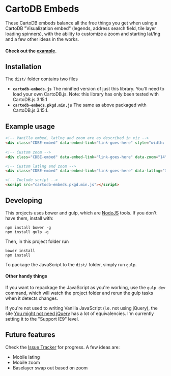 CartoDB Embeds
===

These CartoDB embeds balance all the free things you get when using a CartoDB "Visualization embed" (legends, address search field, tile layer loading spinners), with the ability to customize a zoom and starting lat/lng and a few other ideas in the works.

#### Check out the [example](http://mhkeller.github.io/cartodb-embeds/examples/index.html).

## Installation

The `dist/` folder contains two files

* **`cartodb-embeds.js`** The minified version of just this library. You'll need to load your own CartoDB.js. Note: this library has only been tested with CartoDB.js 3.15.1
* **`cartodb-embeds.pkgd.min.js`** The same as above packaged with CartoDB.js 3.15.1.

## Example usage

````html
<!-- Vanilla embed, latlng and zoom are as described in viz -->
<div class="CDBE-embed" data-embed-link="link-goes-here" style="width: 100%; height: 500px;"></div>
	
<!-- Custom zoom -->
<div class="CDBE-embed" data-embed-link="link-goes-here" data-zoom="14" style="width: 100%; height: 500px;"></div>

<!-- Custom latlng and zoom -->
<div class="CDBE-embed" data-embed-link="link-goes-here" data-latlng="33.9436333,-118.4906967" data-zoom="9" style="width: 100%; height: 500px;"></div>

<!-- Include script -->
<script src="cartodb-embeds.pkgd.min.js"></script>

````

## Developing

This projects uses bower and gulp, which are [NodeJS](http://nodejs.org) tools. If you don't have them, install with:

````
npm install bower -g
npm install gulp -g
````

Then, in this project folder run

````
bower install
npm install
````

To package the JavaScript to the `dist/` folder, simply run `gulp`.

#### Other handy things

If you want to repackage the JavaScript as you're working, use the `gulp dev` command, which will watch the project folder and rerun the gulp tasks when it detects changes.

If you're not used to writing Vanilla JavaScript (i.e. not using jQuery), the site [You might not need jQuery](http://youmightnotneedjquery.com/) has a lot of equivalencies. I'm currently setting it to the "Support IE9" level.

## Future features

Check the [Issue Tracker](https://github.com/mhkeller/cartodb-embeds/issues) for progress. A few ideas are:

* Mobile latlng
* Mobile zoom
* Baselayer swap out based on zoom
